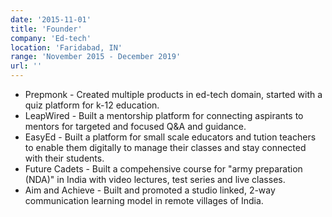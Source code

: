 ```yaml
---
date: '2015-11-01'
title: 'Founder'
company: 'Ed-tech'
location: 'Faridabad, IN'
range: 'November 2015 - December 2019'
url: ''
---
```


- Prepmonk - Created multiple products in ed-tech domain, started with a quiz platform for k-12 education.
- LeapWired - Built a mentorship platform for connecting aspirants to mentors for targeted and focused Q&A and guidance.
- EasyEd - Built a platform for small scale educators and tution teachers to enable them digitally to manage their classes and stay connected with their students.
- Future Cadets - Built a compehensive course for "army preparation (NDA)" in India with video lectures, test series and live classes.
- Aim and Achieve - Built and promoted a studio linked, 2-way communication learning model in remote villages of India.
